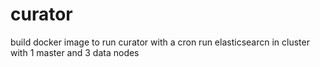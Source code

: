 # curator
build docker image to run curator with a cron
run elasticsearcn in cluster with 1 master and 3 data nodes
